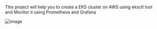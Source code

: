 This project will help you to create a EKS cluster on AWS using eksctl tool and Monitor it using Prometheus and Grafana


![image](https://user-images.githubusercontent.com/64305358/184199676-e34d3b23-b7a1-461b-aba0-740e5015e053.png)
